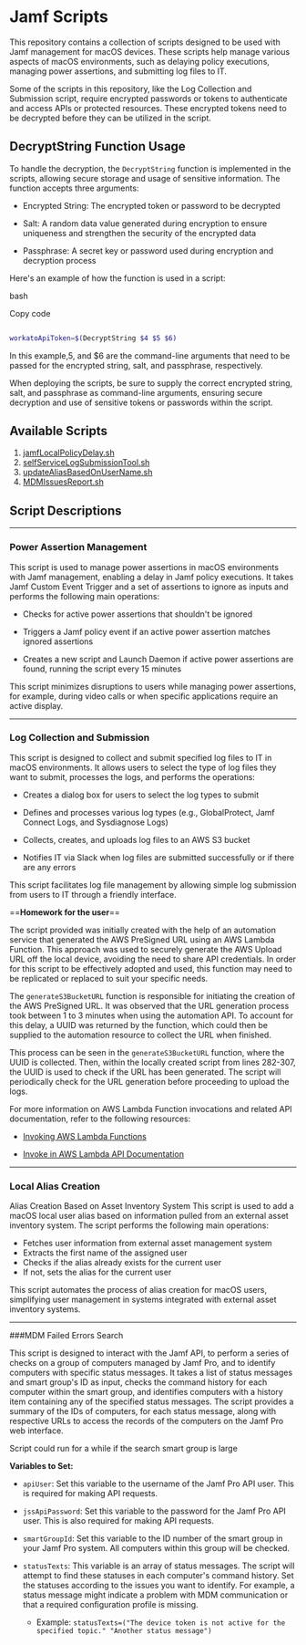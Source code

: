 # Jamf Scripts

  

This repository contains a collection of scripts designed to be used with Jamf management for macOS devices. These scripts help manage various aspects of macOS environments, such as delaying policy executions, managing power assertions, and submitting log files to IT.

  

Some of the scripts in this repository, like the Log Collection and Submission script, require encrypted passwords or tokens to authenticate and access APIs or protected resources. These encrypted tokens need to be decrypted before they can be utilized in the script.

  

## DecryptString Function Usage

To handle the decryption, the `DecryptString` function is implemented in the scripts, allowing secure storage and usage of sensitive information. The function accepts three arguments:

  

- Encrypted String: The encrypted token or password to be decrypted

- Salt: A random data value generated during encryption to ensure uniqueness and strengthen the security of the encrypted data

- Passphrase: A secret key or password used during encryption and decryption process

  

Here's an example of how the function is used in a script:

  

bash

  

Copy code

  

```bash

workatoApiToken=$(DecryptString $4 $5 $6)

```

  

In this example,5, and $6 are the command-line arguments that need to be passed for the encrypted string, salt, and passphrase, respectively.

  

When deploying the scripts, be sure to supply the correct encrypted string, salt, and passphrase as command-line arguments, ensuring secure decryption and use of sensitive tokens or passwords within the script.

  

## Available Scripts

  

1. [jamfLocalPolicyDelay.sh](https://github.com/feolaney/Jamf-Scripts/blob/main/jamfLocalPolicyDelay.sh)
2. [selfServiceLogSubmissionTool.sh](https://github.com/feolaney/Jamf-Scripts/blob/main/Scripts/selfSerivceLogSubmissionTool.sh)
3. [updateAliasBasedOnUserName.sh](https://github.com/feolaney/Jamf-Scripts/blob/main/Scripts/updateAliasBasedOnUserName.sh)
4. [MDMIssuesReport.sh]()

  

## Script Descriptions

****

### Power Assertion Management

  

This script is used to manage power assertions in macOS environments with Jamf management, enabling a delay in Jamf policy executions. It takes Jamf Custom Event Trigger and a set of assertions to ignore as inputs and performs the following main operations:

  

- Checks for active power assertions that shouldn't be ignored

- Triggers a Jamf policy event if an active power assertion matches ignored assertions

- Creates a new script and Launch Daemon if active power assertions are found, running the script every 15 minutes

  

This script minimizes disruptions to users while managing power assertions, for example, during video calls or when specific applications require an active display.

****

### Log Collection and Submission

  

This script is designed to collect and submit specified log files to IT in macOS environments. It allows users to select the type of log files they want to submit, processes the logs, and performs the operations:

  

- Creates a dialog box for users to select the log types to submit

- Defines and processes various log types (e.g., GlobalProtect, Jamf Connect Logs, and Sysdiagnose Logs)

- Collects, creates, and uploads log files to an AWS S3 bucket

- Notifies IT via Slack when log files are submitted successfully or if there are any errors

  

This script facilitates log file management by allowing simple log submission from users to IT through a friendly interface.

  

==**Homework for the user**==

The script provided was initially created with the help of an automation service that generated the AWS PreSigned URL using an AWS Lambda Function. This approach was used to securely generate the AWS Upload URL off the local device, avoiding the need to share API credentials. In order for this script to be effectively adopted and used, this function may need to be replicated or replaced to suit your specific needs.

  

The `generateS3BucketURL` function is responsible for initiating the creation of the AWS PreSigned URL. It was observed that the URL generation process took between 1 to 3 minutes when using the automation API. To account for this delay, a UUID was returned by the function, which could then be supplied to the automation resource to collect the URL when finished.

  

This process can be seen in the `generateS3BucketURL` function, where the UUID is collected. Then, within the locally created script from lines 282-307, the UUID is used to check if the URL has been generated. The script will periodically check for the URL generation before proceeding to upload the logs.

  

For more information on AWS Lambda Function invocations and related API documentation, refer to the following resources:

  

- [Invoking AWS Lambda Functions](https://docs.aws.amazon.com/lambda/latest/dg/urls-invocation.html)

- [Invoke in AWS Lambda API Documentation](https://docs.aws.amazon.com/lambda/latest/dg/API_Invoke.html)

****
### Local Alias Creation
Alias Creation Based on Asset Inventory System This script is used to add a macOS local user alias based on information pulled from an external asset inventory system. The script performs the following main operations:

- Fetches user information from external asset management system
- Extracts the first name of the assigned user
- Checks if the alias already exists for the current user
- If not, sets the alias for the current user

This script automates the process of alias creation for macOS users, simplifying user management in systems integrated with external asset inventory systems.

****

###MDM Failed Errors Search

  

This script is designed to interact with the Jamf API, to perform a series of checks on a group of computers managed by Jamf Pro, and to identify computers with specific status messages. It takes a list of status messages and smart group's ID as input, checks the command history for each computer within the smart group, and identifies computers with a history item containing any of the specified status messages. The script provides a summary of the IDs of computers, for each status message, along with respective URLs to access the records of the computers on the Jamf Pro web interface.

Script could run for a while if the search smart group is large

**Variables to Set:**

- `apiUser`: Set this variable to the username of the Jamf Pro API user. This is required for making API requests.
    
- `jssApiPassword`: Set this variable to the password for the Jamf Pro API user. This is also required for making API requests.
    
- `smartGroupId`: Set this variable to the ID number of the smart group in your Jamf Pro system. All computers within this group will be checked.
    
- `statusTexts`: This variable is an array of status messages. The script will attempt to find these statuses in each computer's command history. Set the statuses according to the issues you want to identify. For example, a status message might indicate a problem with MDM communication or that a required configuration profile is missing.
	- Example: `statusTexts=("The device token is not active for the specified topic." "Another status message")`